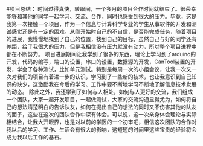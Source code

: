 #项目总结：
时间过得真快，转眼间，一个多月的项目合作时间就结束了。很荣幸能够和其他的同学一起学习、交流、合作，同时也感受到很大的压力。毕竟，这是我第一次接触一个项目，作为一个信息与计算科学专业的学生从事软件的开发和测试感觉还是有一定的困难。从刚开始时自己的不自信，是否能完成任务，随着项目的进展，我慢慢地找到了自己的位置，找到自己的目标，虽然自己与好的同学还有差距，给了我很大的压力，但是我相信没有压力就没有动力，所以整个项目进程中都在不断努力。
项目进展期间让我学到了很多的东西，理论上学习到了arduino的开发，代码的编写，端口的设置，串口的设置，数据源的开发，CanTool装置的开发，学会了各种测试，比如单元测试。特别是每周一次的小组会议，让我一次又一次对我们的项目有着进一步的认识，学习到了一些新的技术，也让我意识到自己知识的缺少，这激励我在今后的学习、工作中要不断地学习不断地了解信息技术发展的动态。
除此之外，我还学到了如何与人相处，如何与人更好的交流，我们组成一个团队，大家一起开发项目，一起做测试，大家的交流沟通显得尤为，如何将自己的想法清楚明白的告诉队友，如何在提出自己的想法的同时又不伤害其他的队友的面子，这些在这次的团队合作中深有体会。可以说，这一次亲身体会理论与实际相结合，让我大开眼界，也是对以前的学医的一个初审吧，相信这次团队的合作对我以后的学习、工作、生活会有很大的影响，这短短的时间里这些宝贵的经验将会成为我以后工作的基石。